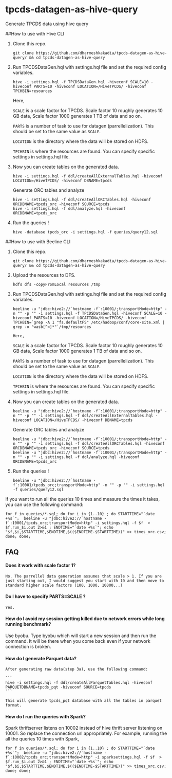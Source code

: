 # tpcds-datagen-as-hive-query
Generate TPCDS data using hive query

##How to use with Hive CLI
1. Clone this repo.

    ```shell
    git clone https://github.com/dharmeshkakadia/tpcds-datagen-as-hive-query/ && cd tpcds-datagen-as-hive-query
    ```
2. Run TPCDSDataGen.hql with settings.hql file and set the required config variables.
    ```shell
    hive -i settings.hql -f TPCDSDataGen.hql -hiveconf SCALE=10 -hiveconf PARTS=10 -hiveconf LOCATION=/HiveTPCDS/ -hiveconf TPCHBIN=resources 
    ```
    Here, 
    
    `SCALE` is a scale factor for TPCDS. Scale factor 10 roughly generates 10 GB data, Scale factor 1000 generates 1 TB of data and so on.
    
    `PARTS` is a number of task to use for datagen (parrellelization). This should be set to the same value as `SCALE`. 
    
    `LOCATION` is the directory where the data will be stored on HDFS. 
    
    `TPCHBIN` is where the resources are found. You can specify specific settings in settings.hql file.

3. Now you can create tables on the generated data.
    ```shell
    hive -i settings.hql -f ddl/createAllExternalTables.hql -hiveconf LOCATION=/HiveTPCDS/ -hiveconf DBNAME=tpcds
    ```
    Generate ORC tables and analyze
    ```shell
    hive -i settings.hql -f ddl/createAllORCTables.hql -hiveconf ORCDBNAME=tpcds_orc -hiveconf SOURCE=tpcds
    hive -i settings.hql -f ddl/analyze.hql -hiveconf ORCDBNAME=tpcds_orc 
    ```

4. Run the queries !
    ```shell
    hive -database tpcds_orc -i settings.hql -f queries/query12.sql 
    ```

##How to use with Beeline CLI
1. Clone this repo.

    ```shell
    git clone https://github.com/dharmeshkakadia/tpcds-datagen-as-hive-query/ && cd tpcds-datagen-as-hive-query
    ```

2. Upload the resources to DFS.
    ```shell
    hdfs dfs -copyFromLocal resources /tmp
    ```    
    
3. Run TPCDSDataGen.hql with settings.hql file and set the required config variables.
    ```shell
    beeline -u "jdbc:hive2://`hostname -f`:10001/;transportMode=http" -n "" -p "" -i settings.hql -f TPCDSDataGen.hql -hiveconf SCALE=10 -hiveconf PARTS=10 -hiveconf LOCATION=/HiveTPCDS/ -hiveconf TPCHBIN=`grep -A 1 "fs.defaultFS" /etc/hadoop/conf/core-site.xml | grep -o "wasb[^<]*"`/tmp/resources  
    ```
       Here, 
    
    `SCALE` is a scale factor for TPCDS. Scale factor 10 roughly generates 10 GB data, Scale factor 1000 generates 1 TB of data and so on.
    
    `PARTS` is a number of task to use for datagen (parrellelization). This should be set to the same value as `SCALE`. 
    
    `LOCATION` is the directory where the data will be stored on HDFS. 
    
    `TPCHBIN` is where the resources are found. You can specify specific settings in settings.hql file.

4. Now you can create tables on the generated data.
    ```shell
    beeline -u "jdbc:hive2://`hostname -f`:10001/;transportMode=http" -n "" -p "" -i settings.hql -f ddl/createAllExternalTables.hql -hiveconf LOCATION=/HiveTPCDS/ -hiveconf DBNAME=tpcds
    ```
    Generate ORC tables and analyze
    ```shell
    beeline -u "jdbc:hive2://`hostname -f`:10001/;transportMode=http" -n "" -p "" -i settings.hql -f ddl/createAllORCTables.hql -hiveconf ORCDBNAME=tpcds_orc -hiveconf SOURCE=tpcds
    beeline -u "jdbc:hive2://`hostname -f`:10001/;transportMode=http" -n "" -p "" -i settings.hql -f ddl/analyze.hql -hiveconf ORCDBNAME=tpcds_orc 
    ```

5. Run the queries !
    ```shell
    beeline -u "jdbc:hive2://`hostname -f`:10001/tpcds_orc;transportMode=http" -n "" -p "" -i settings.hql -f queries/query12.sql 
    ```

If you want to run all the queries 10 times and measure the times it takes, you can use the following command:

    for f in queries/*.sql; do for i in {1..10} ; do STARTTIME="`date +%s`";  beeline -u "jdbc:hive2://`hostname -f`:10001/tpcds_orc;transportMode=http" -i settings.hql -f $f  > $f.run_$i.out 2>&1 ; ENDTIME="`date +%s`"; echo "$f,$i,$STARTTIME,$ENDTIME,$(($ENDTIME-$STARTTIME))" >> times_orc.csv; done; done;


## FAQ

#### Does it work with scale factor 1?

    No. The parrellel data generation assumes that scale > 1. If you are just starting out, I would suggest you start with 10 and then move to standard higher scale factors (100, 1000, 10000,..)

#### Do I have to specify PARTS=SCALE ?

    Yes.

#### How do I avoid my session getting killed due to network errors while long running benchmark?
    
   Use byobu. Type byobu which will start a new session and then run the command. It will be there when you come back even if your network connection is broken. 
   
#### How do I generate Parquet data?

    After generating raw data(step 3a), use the following command:
    
    ```
    hive -i settings.hql -f ddl/createAllParquetTables.hql -hiveconf PARQUETDBNAME=tpcds_pqt -hiveconf SOURCE=tpcds
    ```
    
    This will generate tpcds_pqt database with all the tables in parquet format.

#### How do I run the queries with Spark?
   
   Spark thriftserver listens on 10002 instead of hive thrift server listening on 10001. So replace the connection url appropriately. For example, running the all the queries 10 times with Spark,
   
   ```
   for f in queries/*.sql; do for i in {1..10} ; do STARTTIME="`date +%s`";  beeline -u "jdbc:hive2://`hostname -f`:10002/tpcds_orc;transportMode=http" -i sparksettings.hql -f $f  > $f.run_$i.out 2>&1 ; ENDTIME="`date +%s`"; echo "$f,$i,$STARTTIME,$ENDTIME,$(($ENDTIME-$STARTTIME))" >> times_orc.csv; done; done;
   ```
